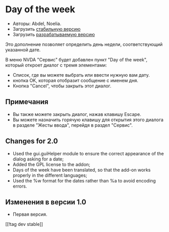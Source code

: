 # Day of the week #

*	 Авторы: Abdel, Noelia.
*	 Загрузить [стабильную версию][1]
*	 Загрузить [разрабатываемую версию][2]

Это дополнение позволяет определить день недели, соответствующий указанной
дате.

В меню NVDA "Сервис" будет добавлен пункт "Day of the week", который откроет
диалог с тремя элементами:

*	 Список, где вы можете выбрать или ввести нужную вам дату.
*	 кнопка OK, которая отобразит сообщение с именем дня.
*	 Кнопка "Cancel", чтобы закрыть этот диалог.

## Примечания ##
*	 Вы также можете закрыть диалог, нажав клавишу Escape.
*	 Вы можете назначить горячую клавишу для открытия этого диалога в разделе
   "Жесты ввода", перейдя в раздел "Сервис".

## Changes for 2.0 ##

*	 Used the gui.guiHelper module to ensure the correct appearance of the
   dialog asking for a date;
*	 Added the GPL license to the addon;
*	 Days of the week have been translated, so that the add-on works properly
   in the different languages;
*	 Used the %w format for the dates rather than %a to avoid encoding errors.

## Изменения в версии 1.0 ##

*	 Первая версия.

[[!tag dev stable]]

[1]: https://addons.nvda-project.org/files/get.php?file=dw

[2]: https://addons.nvda-project.org/files/get.php?file=dw-dev
